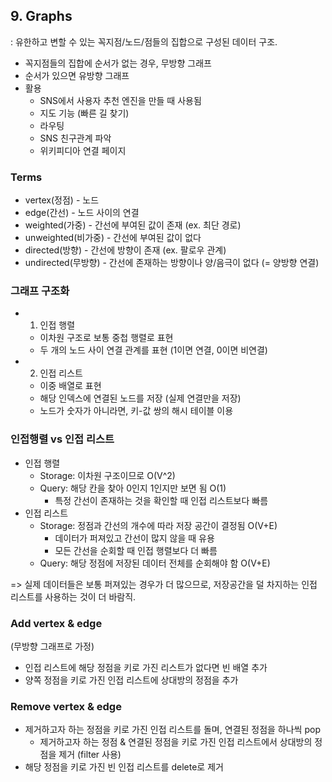 ## 9. Graphs

: 유한하고 변할 수 있는 꼭지점/노드/점들의 집합으로 구성된 데이터 구조.

- 꼭지점들의 집합에 순서가 없는 경우, 무방향 그래프
- 순서가 있으면 유방향 그래프
- 활용
  - SNS에서 사용자 추천 엔진을 만들 때 사용됨
  - 지도 기능 (빠른 길 찾기)
  - 라우팅
  - SNS 친구관계 파악
  - 위키피디아 연결 페이지

### Terms

- vertex(정점) - 노드
- edge(간선) - 노드 사이의 연결
- weighted(가중) - 간선에 부여된 값이 존재 (ex. 최단 경로)
- unweighted(비가중) - 간선에 부여된 값이 없다
- directed(방향) - 간선에 방향이 존재 (ex. 팔로우 관계)
- undirected(무방향) - 간선에 존재하는 방향이나 양/음극이 없다 (= 양방향 연결)

### 그래프 구조화

- 1. 인접 행렬
  - 이차원 구조로 보통 중첩 행렬로 표현
  - 두 개의 노드 사이 연결 관계를 표현 (1이면 연결, 0이면 비연결)
- 2. 인접 리스트
  - 이중 배열로 표현
  - 해당 인덱스에 연결된 노드를 저장 (실제 연결만을 저장)
  - 노드가 숫자가 아니라면, 키-값 쌍의 해시 테이블 이용

### 인접행렬 vs 인접 리스트

- 인접 행렬
  - Storage: 이차원 구조이므로 O(V^2)
  - Query: 해당 칸을 찾아 0인지 1인지만 보면 됨 O(1)
    - 특정 간선이 존재하는 것을 확인할 때 인접 리스트보다 빠름
- 인접 리스트
  - Storage: 정점과 간선의 개수에 따라 저장 공간이 결정됨 O(V+E)
    - 데이터가 퍼져있고 간선이 많지 않을 때 유용
    - 모든 간선을 순회할 때 인접 행렬보다 더 빠름
  - Query: 해당 정점에 저장된 데이터 전체를 순회해야 함 O(V+E)

=> 실제 데이터들은 보통 퍼져있는 경우가 더 많으므로, 저장공간을 덜 차지하는 인접 리스트를 사용하는 것이 더 바람직.

### Add vertex & edge

(무방향 그래프로 가정)

- 인접 리스트에 해당 정점을 키로 가진 리스트가 없다면 빈 배열 추가
- 양쪽 정점을 키로 가진 인접 리스트에 상대방의 정점을 추가

### Remove vertex & edge

- 제거하고자 하는 정점을 키로 가진 인접 리스트를 돌며, 연결된 정점을 하나씩 pop
  - 제거하고자 하는 정점 & 연결된 정점을 키로 가진 인접 리스트에서 상대방의 정점을 제거 (filter 사용)
- 해당 정점을 키로 가진 빈 인접 리스트를 delete로 제거
